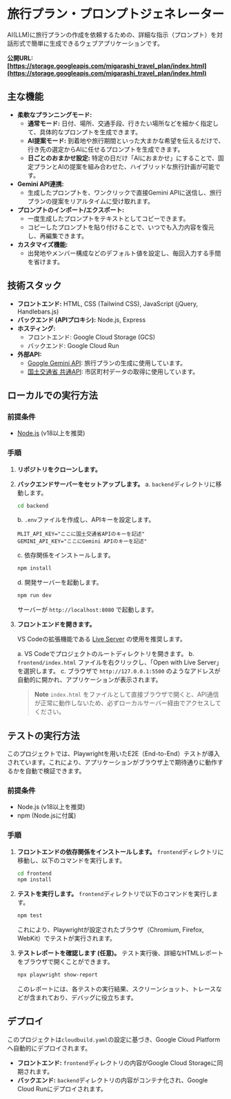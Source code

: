 # 旅行プラン・プロンプトジェネレーター

AI(LLM)に旅行プランの作成を依頼するための、詳細な指示（プロンプト）を対話形式で簡単に生成できるウェブアプリケーションです。

**公開URL: [https://storage.googleapis.com/migarashi_travel_plan/index.html](https://storage.googleapis.com/migarashi_travel_plan/index.html)**

## 主な機能

*   **柔軟なプランニングモード:**
    *   **通常モード:** 日付、場所、交通手段、行きたい場所などを細かく指定して、具体的なプロンプトを生成できます。
    *   **AI提案モード:** 到着地や旅行期間といった大まかな希望を伝えるだけで、行き先の選定からAIに任せるプロンプトを生成できます。
    *   **日ごとのおまかせ設定:** 特定の日だけ「AIにおまかせ」にすることで、固定プランとAIの提案を組み合わせた、ハイブリッドな旅行計画が可能です。
*   **Gemini API連携:**
    *   生成したプロンプトを、ワンクリックで直接Gemini APIに送信し、旅行プランの提案をリアルタイムに受け取れます。
*   **プロンプトのインポート/エクスポート:**
    *   一度生成したプロンプトをテキストとしてコピーできます。
    *   コピーしたプロンプトを貼り付けることで、いつでも入力内容を復元し、再編集できます。
*   **カスタマイズ機能:**
    *   出発地やメンバー構成などのデフォルト値を設定し、毎回入力する手間を省けます。

## 技術スタック

*   **フロントエンド:** HTML, CSS (Tailwind CSS), JavaScript (jQuery, Handlebars.js)
*   **バックエンド (APIプロキシ):** Node.js, Express
*   **ホスティング:**
    *   フロントエンド: Google Cloud Storage (GCS)
    *   バックエンド: Google Cloud Run
*   **外部API:**
    *   [Google Gemini API](https://ai.google.dev/): 旅行プランの生成に使用しています。
    *   [国土交通省 共通API](https://www.mlit.go.jp/plateau/api/): 市区町村データの取得に使用しています。

## ローカルでの実行方法

### 前提条件

*   [Node.js](https://nodejs.org/) (v18以上を推奨)

### 手順

1.  **リポジトリをクローンします。**

2.  **バックエンドサーバーをセットアップします。**
    a. `backend`ディレクトリに移動します。
       ```bash
       cd backend
       ```
    b. `.env`ファイルを作成し、APIキーを設定します。
       ```
       MLIT_API_KEY="ここに国土交通省APIのキーを記述"
       GEMINI_API_KEY="ここにGemini APIのキーを記述"
       ```
    c. 依存関係をインストールします。
       ```bash
       npm install
       ```
    d. 開発サーバーを起動します。
       ```bash
       npm run dev
       ```
       サーバーが `http://localhost:8080` で起動します。

3.  **フロントエンドを開きます。**

    VS Codeの拡張機能である [Live Server](https://marketplace.visualstudio.com/items?itemName=ritwickdey.LiveServer) の使用を推奨します。

    a. VS Codeでプロジェクトのルートディレクトリを開きます。
    b. `frontend/index.html` ファイルを右クリックし、「Open with Live Server」を選択します。
    c. ブラウザで `http://127.0.0.1:5500` のようなアドレスが自動的に開かれ、アプリケーションが表示されます。

    > **Note**
    > `index.html` をファイルとして直接ブラウザで開くと、API通信が正常に動作しないため、必ずローカルサーバー経由でアクセスしてください。

## テストの実行方法

このプロジェクトでは、Playwrightを用いたE2E（End-to-End）テストが導入されています。これにより、アプリケーションがブラウザ上で期待通りに動作するかを自動で検証できます。

### 前提条件

*   Node.js (v18以上を推奨)
*   npm (Node.jsに付属)

### 手順

1.  **フロントエンドの依存関係をインストールします。**
    `frontend`ディレクトリに移動し、以下のコマンドを実行します。
    ```bash
    cd frontend
    npm install
    ```

2.  **テストを実行します。**
    `frontend`ディレクトリで以下のコマンドを実行します。
    ```bash
    npm test
    ```
    これにより、Playwrightが設定されたブラウザ（Chromium, Firefox, WebKit）でテストが実行されます。

3.  **テストレポートを確認します (任意)。**
    テスト実行後、詳細なHTMLレポートをブラウザで開くことができます。
    ```bash
    npx playwright show-report
    ```
    このレポートには、各テストの実行結果、スクリーンショット、トレースなどが含まれており、デバッグに役立ちます。

## デプロイ

このプロジェクトは`cloudbuild.yaml`の設定に基づき、Google Cloud Platformへ自動的にデプロイされます。

*   **フロントエンド:** `frontend`ディレクトリの内容がGoogle Cloud Storageに同期されます。
*   **バックエンド:** `backend`ディレクトリの内容がコンテナ化され、Google Cloud Runにデプロイされます。
